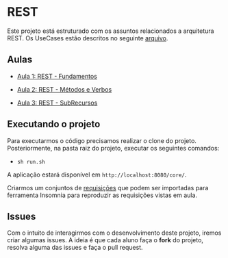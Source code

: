 # REST

Este projeto está estruturado com os assuntos relacionados a arquitetura REST. Os UseCases estão descritos no seguinte [arquivo](USECASES.md).

## Aulas

* [Aula 1: REST - Fundamentos](https://github.com/ifpb-disciplinas-2022-1/ads-dac-rest/commit/c8404cfa4ee44aaa2f77fc0efdf3a72a0ac4183e) 

* [Aula 2: REST - Métodos e Verbos](https://github.com/ifpb-disciplinas-2022-1/ads-dac-rest/commit/622e397c0045a7ef040be9b4f6c40f33749707d5) 

* [Aula 3: REST - SubRecursos](https://github.com/ifpb-disciplinas-2022-1/ads-dac-rest/commit/96315adb674aee22667750e42c3b26920f90b6fe) 

## Executando o projeto

Para executarmos o código precisamos realizar o clone do projeto. Posteriormente, na pasta raiz do projeto, executar os seguintes comandos:
* `sh run.sh`

A aplicação estará disponível em `http://localhost:8080/core/`.

Criarmos um conjuntos de [requisições](req-insomnia.json) que podem ser importadas para ferramenta Insomnia para reproduzir as requisições vistas em aula.

## Issues

Com o intuito de interagirmos com o desenvolvimento deste projeto, iremos criar algumas issues. A ideia é que cada aluno faça o __fork__ do projeto, resolva alguma das issues e faça o pull request.
